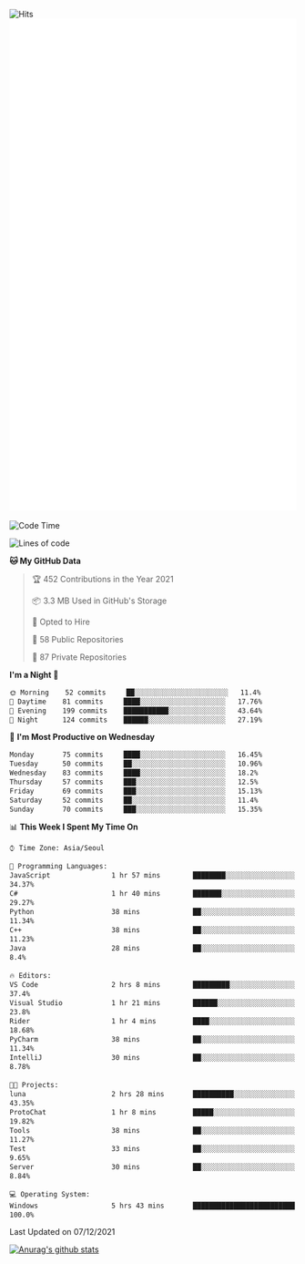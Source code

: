 ![Hits](https://hits.seeyoufarm.com/api/count/incr/badge.svg?url=https%3A%2F%2Fgithub.com%2Fkokose1234&count_bg=%2379C83D&title_bg=%23555555&icon=apple.svg&icon_color=%23E7E7E7&title=hits&edge_flat=false)
<br/>
![Metrics](https://github.com/kokose1234/kokose1234/blob/main/github-metrics.svg)

<!--START_SECTION:waka-->
![Code Time](http://img.shields.io/badge/Code%20Time-336%20hrs%2012%20mins-blue)

![Lines of code](https://img.shields.io/badge/From%20Hello%20World%20I%27ve%20Written-9%20Million%20lines%20of%20code-blue)

**🐱 My GitHub Data** 

> 🏆 452 Contributions in the Year 2021
 > 
> 📦 3.3 MB Used in GitHub's Storage 
 > 
> 💼 Opted to Hire
 > 
> 📜 58 Public Repositories 
 > 
> 🔑 87 Private Repositories  
 > 
**I'm a Night 🦉** 

```text
🌞 Morning    52 commits     ██░░░░░░░░░░░░░░░░░░░░░░░   11.4% 
🌆 Daytime    81 commits     ████░░░░░░░░░░░░░░░░░░░░░   17.76% 
🌃 Evening    199 commits    ███████████░░░░░░░░░░░░░░   43.64% 
🌙 Night      124 commits    ██████░░░░░░░░░░░░░░░░░░░   27.19%

```
📅 **I'm Most Productive on Wednesday** 

```text
Monday       75 commits     ████░░░░░░░░░░░░░░░░░░░░░   16.45% 
Tuesday      50 commits     ██░░░░░░░░░░░░░░░░░░░░░░░   10.96% 
Wednesday    83 commits     ████░░░░░░░░░░░░░░░░░░░░░   18.2% 
Thursday     57 commits     ███░░░░░░░░░░░░░░░░░░░░░░   12.5% 
Friday       69 commits     ███░░░░░░░░░░░░░░░░░░░░░░   15.13% 
Saturday     52 commits     ██░░░░░░░░░░░░░░░░░░░░░░░   11.4% 
Sunday       70 commits     ███░░░░░░░░░░░░░░░░░░░░░░   15.35%

```


📊 **This Week I Spent My Time On** 

```text
⌚︎ Time Zone: Asia/Seoul

💬 Programming Languages: 
JavaScript               1 hr 57 mins        ████████░░░░░░░░░░░░░░░░░   34.37% 
C#                       1 hr 40 mins        ███████░░░░░░░░░░░░░░░░░░   29.27% 
Python                   38 mins             ██░░░░░░░░░░░░░░░░░░░░░░░   11.34% 
C++                      38 mins             ██░░░░░░░░░░░░░░░░░░░░░░░   11.23% 
Java                     28 mins             ██░░░░░░░░░░░░░░░░░░░░░░░   8.4%

🔥 Editors: 
VS Code                  2 hrs 8 mins        █████████░░░░░░░░░░░░░░░░   37.4% 
Visual Studio            1 hr 21 mins        ██████░░░░░░░░░░░░░░░░░░░   23.8% 
Rider                    1 hr 4 mins         ████░░░░░░░░░░░░░░░░░░░░░   18.68% 
PyCharm                  38 mins             ██░░░░░░░░░░░░░░░░░░░░░░░   11.34% 
IntelliJ                 30 mins             ██░░░░░░░░░░░░░░░░░░░░░░░   8.78%

🐱‍💻 Projects: 
luna                     2 hrs 28 mins       ██████████░░░░░░░░░░░░░░░   43.35% 
ProtoChat                1 hr 8 mins         █████░░░░░░░░░░░░░░░░░░░░   19.82% 
Tools                    38 mins             ██░░░░░░░░░░░░░░░░░░░░░░░   11.27% 
Test                     33 mins             ██░░░░░░░░░░░░░░░░░░░░░░░   9.65% 
Server                   30 mins             ██░░░░░░░░░░░░░░░░░░░░░░░   8.84%

💻 Operating System: 
Windows                  5 hrs 43 mins       █████████████████████████   100.0%

```


 Last Updated on 07/12/2021
<!--END_SECTION:waka-->

[![Anurag's github stats](https://github-readme-stats.vercel.app/api?username=kokose1234&theme=dracula)](https://github.com/anuraghazra/github-readme-stats)



	
